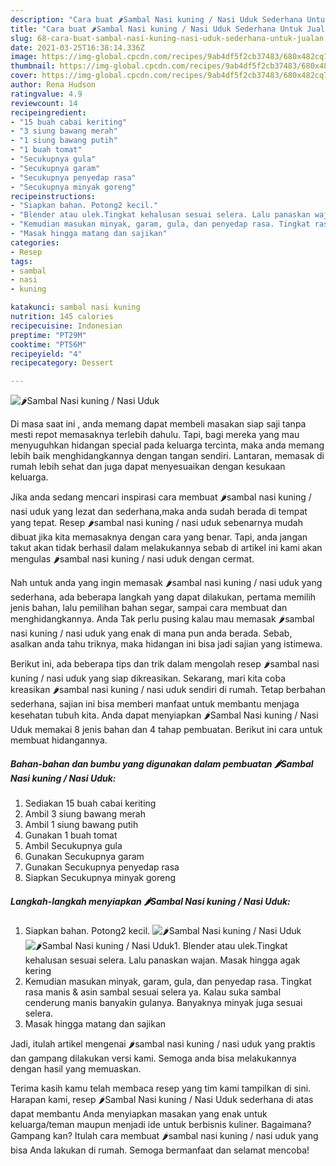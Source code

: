 ```yaml
---
description: "Cara buat 🌶Sambal Nasi kuning / Nasi Uduk Sederhana Untuk Jualan"
title: "Cara buat 🌶Sambal Nasi kuning / Nasi Uduk Sederhana Untuk Jualan"
slug: 68-cara-buat-sambal-nasi-kuning-nasi-uduk-sederhana-untuk-jualan
date: 2021-03-25T16:38:14.336Z
image: https://img-global.cpcdn.com/recipes/9ab4df5f2cb37483/680x482cq70/🌶sambal-nasi-kuning-nasi-uduk-foto-resep-utama.jpg
thumbnail: https://img-global.cpcdn.com/recipes/9ab4df5f2cb37483/680x482cq70/🌶sambal-nasi-kuning-nasi-uduk-foto-resep-utama.jpg
cover: https://img-global.cpcdn.com/recipes/9ab4df5f2cb37483/680x482cq70/🌶sambal-nasi-kuning-nasi-uduk-foto-resep-utama.jpg
author: Rena Hudson
ratingvalue: 4.9
reviewcount: 14
recipeingredient:
- "15 buah cabai keriting"
- "3 siung bawang merah"
- "1 siung bawang putih"
- "1 buah tomat"
- "Secukupnya gula"
- "Secukupnya garam"
- "Secukupnya penyedap rasa"
- "Secukupnya minyak goreng"
recipeinstructions:
- "Siapkan bahan. Potong2 kecil."
- "Blender atau ulek.Tingkat kehalusan sesuai selera. Lalu panaskan wajan. Masak hingga agak kering"
- "Kemudian masukan minyak, garam, gula, dan penyedap rasa. Tingkat rasa manis &amp; asin sambal sesuai selera ya. Kalau suka sambal cenderung manis banyakin gulanya. Banyaknya minyak juga sesuai selera."
- "Masak hingga matang dan sajikan"
categories:
- Resep
tags:
- sambal
- nasi
- kuning

katakunci: sambal nasi kuning 
nutrition: 145 calories
recipecuisine: Indonesian
preptime: "PT29M"
cooktime: "PT56M"
recipeyield: "4"
recipecategory: Dessert

---
```



![🌶Sambal Nasi kuning / Nasi Uduk](https://img-global.cpcdn.com/recipes/9ab4df5f2cb37483/680x482cq70/🌶sambal-nasi-kuning-nasi-uduk-foto-resep-utama.jpg)

Di masa  saat ini , anda memang dapat membeli masakan siap saji tanpa mesti repot memasaknya terlebih dahulu. Tapi, bagi mereka yang mau menyuguhkan hidangan special pada keluarga tercinta, maka anda memang lebih baik menghidangkannya dengan tangan sendiri. Lantaran, memasak di rumah lebih sehat dan juga dapat menyesuaikan dengan kesukaan keluarga.

Jika anda sedang mencari inspirasi cara membuat 🌶sambal nasi kuning / nasi uduk yang lezat dan sederhana,maka anda sudah berada di tempat yang tepat. Resep 🌶sambal nasi kuning / nasi uduk  sebenarnya mudah dibuat jika kita memasaknya dengan cara yang benar. Tapi, anda jangan takut akan tidak berhasil dalam melakukannya 
sebab di artikel ini kami akan mengulas 🌶sambal nasi kuning / nasi uduk dengan cermat.  



Nah untuk anda yang ingin memasak 🌶sambal nasi kuning / nasi uduk yang sederhana, ada beberapa langkah yang dapat dilakukan, pertama memilih jenis bahan, lalu pemilihan bahan segar, sampai cara membuat dan menghidangkannya. Anda Tak perlu pusing kalau mau memasak 🌶sambal nasi kuning / nasi uduk yang enak di mana pun anda berada. Sebab, asalkan anda  tahu triknya, maka hidangan ini bisa jadi sajian yang istimewa.

Berikut ini, ada beberapa tips dan trik dalam mengolah resep 🌶sambal nasi kuning / nasi uduk yang siap dikreasikan. Sekarang, mari kita coba kreasikan 🌶sambal nasi kuning / nasi uduk sendiri di rumah. Tetap berbahan sederhana, sajian ini bisa memberi manfaat untuk membantu menjaga kesehatan tubuh kita. Anda dapat menyiapkan 🌶Sambal Nasi kuning / Nasi Uduk memakai 8 jenis bahan dan 4 tahap pembuatan. Berikut ini cara untuk membuat hidangannya.

<!--inarticleads1-->

##### Bahan-bahan dan bumbu yang digunakan dalam pembuatan 🌶Sambal Nasi kuning / Nasi Uduk:

1. Sediakan 15 buah cabai keriting
1. Ambil 3 siung bawang merah
1. Ambil 1 siung bawang putih
1. Gunakan 1 buah tomat
1. Ambil Secukupnya gula
1. Gunakan Secukupnya garam
1. Gunakan Secukupnya penyedap rasa
1. Siapkan Secukupnya minyak goreng




<!--inarticleads2-->

##### Langkah-langkah menyiapkan 🌶Sambal Nasi kuning / Nasi Uduk:

1. Siapkan bahan. Potong2 kecil.
<img src="https://img-global.cpcdn.com/steps/7b4b51c62144ee99/160x128cq70/🌶sambal-nasi-kuning-nasi-uduk-langkah-memasak-1-foto.jpg" alt="🌶Sambal Nasi kuning / Nasi Uduk"><img src="https://img-global.cpcdn.com/steps/9e672f69dd80d96a/160x128cq70/🌶sambal-nasi-kuning-nasi-uduk-langkah-memasak-1-foto.jpg" alt="🌶Sambal Nasi kuning / Nasi Uduk">1. Blender atau ulek.Tingkat kehalusan sesuai selera. Lalu panaskan wajan. Masak hingga agak kering
1. Kemudian masukan minyak, garam, gula, dan penyedap rasa. Tingkat rasa manis &amp; asin sambal sesuai selera ya. Kalau suka sambal cenderung manis banyakin gulanya. Banyaknya minyak juga sesuai selera.
1. Masak hingga matang dan sajikan




Jadi, itulah artikel mengenai  🌶sambal nasi kuning / nasi uduk  yang praktis dan gampang dilakukan versi kami. Semoga anda bisa melakukannya dengan hasil yang memuaskan. 

Terima kasih kamu telah membaca resep yang tim kami tampilkan di sini. Harapan kami, resep  🌶Sambal Nasi kuning / Nasi Uduk sederhana di atas dapat membantu Anda menyiapkan masakan yang enak untuk keluarga/teman maupun menjadi ide untuk berbisnis kuliner. Bagaimana? Gampang kan? Itulah cara membuat 🌶sambal nasi kuning / nasi uduk yang bisa Anda lakukan di rumah. Semoga bermanfaat dan selamat mencoba!

